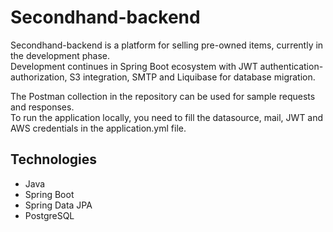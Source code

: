 # Secondhand-backend
Secondhand-backend is a platform for selling pre-owned items, currently in the development phase.<br />
Development continues in Spring Boot ecosystem with JWT authentication-authorization, S3 integration, SMTP and Liquibase for database migration.

The Postman collection in the repository can be used for sample requests and responses.<br />
To run the application locally, you need to fill the datasource, mail, JWT and AWS credentials in the application.yml file.

## Technologies
* Java
* Spring Boot
* Spring Data JPA
* PostgreSQL
